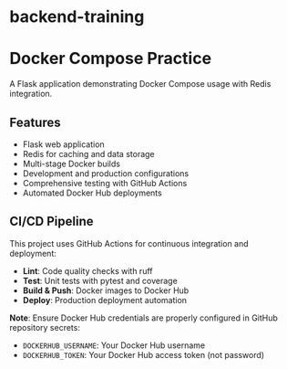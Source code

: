 # backend-training

# Docker Compose Practice

A Flask application demonstrating Docker Compose usage with Redis integration.

## Features

- Flask web application
- Redis for caching and data storage
- Multi-stage Docker builds
- Development and production configurations
- Comprehensive testing with GitHub Actions
- Automated Docker Hub deployments

## CI/CD Pipeline

This project uses GitHub Actions for continuous integration and deployment:

- **Lint**: Code quality checks with ruff
- **Test**: Unit tests with pytest and coverage
- **Build & Push**: Docker images to Docker Hub
- **Deploy**: Production deployment automation

**Note**: Ensure Docker Hub credentials are properly configured in GitHub repository secrets:
- `DOCKERHUB_USERNAME`: Your Docker Hub username
- `DOCKERHUB_TOKEN`: Your Docker Hub access token (not password)